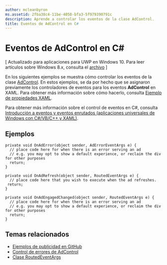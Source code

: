 ```yaml
---
author: mcleanbyron
ms.assetid: 2fba38c4-11be-4058-bfa3-5f979390791c
description: Aprende a controlar los eventos de la clase AdControl.
title: Eventos de AdControl en C#
---
```


# Eventos de AdControl en C\# #  


\[ Actualizado para aplicaciones para UWP en Windows 10. Para leer artículos sobre Windows 8.x, consulta el [archivo](http://go.microsoft.com/fwlink/p/?linkid=619132) \]

En los siguientes ejemplos se muestra cómo controlar los eventos de la clase [AdControl](https://msdn.microsoft.com/library/windows/apps/microsoft.advertising.winrt.ui.adcontrol.aspx). En estos ejemplos, se da por hecho que se asignaron previamente los controladores de eventos para los eventos **AdControl** en XAML. Para obtener más información sobre cómo hacerlo, consulta [Ejemplo de propiedades XAML](xaml-properties-example.md).

Para obtener más información sobre el control de eventos en C#, consulta [Introducción a eventos y eventos enrutados (aplicaciones universales de Windows con C#/VB/C++ y XAML)](http://msdn.microsoft.com/library/windows/apps/hh758286).

## Ejemplos


``` syntax
private void OnAdError(object sender, AdErrorEventArgs e) {
  // place code here for when there is an error serving an ad
  // e.g. you may opt to show a default experience, or reclaim the div for other purposes
  return;
}

private void OnAdRefresh(object sender, RoutedEventArgs e) {
  // place code here that you wish to execute when the ad refreshes.
 return;
}

private void OnAdEngagedChanged(object sender, RoutedEventArgs e) {
  // place code here for when there is an error serving an ad
  // e.g. you may opt to show a default experience, or reclaim the div for other purposes
  return;
}
```

## Temas relacionados

* [Ejemplos de publicidad en GitHub](http://aka.ms/githubads)
* [Control de errores de AdControl](adcontrol-error-handling.md)
* [Clase RoutedEventArgs](http://msdn.microsoft.com/en-us/library/system.windows.routedeventargs.aspx)

 

 


<!--HONumber=May16_HO2-->


